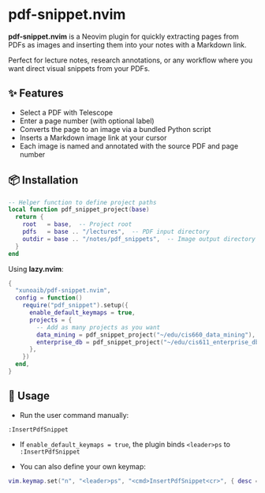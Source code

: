 # pdf-snippet.nvim

**pdf-snippet.nvim** is a Neovim plugin for quickly extracting pages from PDFs
as images and inserting them into your notes with a Markdown link.

Perfect for lecture notes, research annotations, or any workflow where you want
direct visual snippets from your PDFs.

## ✨ Features

- Select a PDF with Telescope
- Enter a page number (with optional label)
- Converts the page to an image via a bundled Python script
- Inserts a Markdown image link at your cursor
- Each image is named and annotated with the source PDF and page number

## 📦 Installation

```lua
-- Helper function to define project paths
local function pdf_snippet_project(base)
  return {
    root   = base,  -- Project root
    pdfs   = base .. "/lectures",  -- PDF input directory
    outdir = base .. "/notes/pdf_snippets",  -- Image output directory
  }
end
```

Using **lazy.nvim**:

```lua
{
  "xunoaib/pdf-snippet.nvim",
  config = function()
    require("pdf_snippet").setup({
      enable_default_keymaps = true,
      projects = {
        -- Add as many projects as you want
        data_mining = pdf_snippet_project("~/edu/cis660_data_mining"),
        enterprise_db = pdf_snippet_project("~/edu/cis611_enterprise_db"),
      },
    })
  end,
}
```

## 🚀 Usage

* Run the user command manually:

```vim
:InsertPdfSnippet
```

* If `enable_default_keymaps = true`, the plugin binds `<leader>ps` to `:InsertPdfSnippet`

* You can also define your own keymap:

```lua
vim.keymap.set("n", "<leader>ps", "<cmd>InsertPdfSnippet<cr>", { desc = "Insert PDF Snippet" })
```

